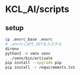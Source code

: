 # KCL_AI/scripts

## setup

```sh
cp .envrc_base .envrc
# .envrcにAPI_KEYを入力する
direnv
python3 -m venv venv
. ./venv/bin/activate
pip install --upgrade pip
pip install -r requirements.txt
```
